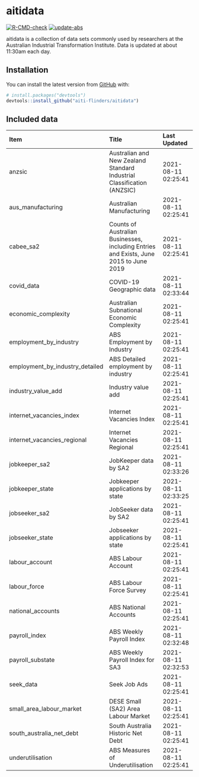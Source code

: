 
<!-- README.md is generated from README.Rmd. Please edit that file -->

# aitidata

<!-- badges: start -->

[![R-CMD-check](https://github.com/aiti-flinders/aitidata/actions/workflows/R-CMD-check.yaml/badge.svg)](https://github.com/aiti-flinders/aitidata/actions/workflows/R-CMD-check.yaml)
[![update-abs](https://github.com/aiti-flinders/aitidata/workflows/update-abs/badge.svg)](https://github.com/aiti-flinders/aitidata/actions)
<!-- badges: end -->

aitidata is a collection of data sets commonly used by researchers at
the Australian Industrial Transformation Institute. Data is updated at
about 11:30am each day.

## Installation

You can install the latest version from [GitHub](https://github.com/)
with:

``` r
# install.packages("devtools")
devtools::install_github("aiti-flinders/aitidata")
```

## Included data

| Item                               | Title                                                                                 | Last Updated        |
| :--------------------------------- | :------------------------------------------------------------------------------------ | :------------------ |
| anzsic                             | Australian and New Zealand Standard Industrial Classification (ANZSIC)                | 2021-08-11 02:25:41 |
| aus\_manufacturing                 | Australian Manufacturing                                                              | 2021-08-11 02:25:41 |
| cabee\_sa2                         | Counts of Australian Businesses, including Entries and Exists, June 2015 to June 2019 | 2021-08-11 02:25:41 |
| covid\_data                        | COVID-19 Geographic data                                                              | 2021-08-11 02:33:44 |
| economic\_complexity               | Australian Subnational Economic Complexity                                            | 2021-08-11 02:25:41 |
| employment\_by\_industry           | ABS Employment by Industry                                                            | 2021-08-11 02:25:41 |
| employment\_by\_industry\_detailed | ABS Detailed employment by industry                                                   | 2021-08-11 02:25:41 |
| industry\_value\_add               | Industry value add                                                                    | 2021-08-11 02:25:41 |
| internet\_vacancies\_index         | Internet Vacancies Index                                                              | 2021-08-11 02:25:41 |
| internet\_vacancies\_regional      | Internet Vacancies Regional                                                           | 2021-08-11 02:25:41 |
| jobkeeper\_sa2                     | JobKeeper data by SA2                                                                 | 2021-08-11 02:33:26 |
| jobkeeper\_state                   | Jobkeeper applications by state                                                       | 2021-08-11 02:33:25 |
| jobseeker\_sa2                     | JobSeeker data by SA2                                                                 | 2021-08-11 02:25:41 |
| jobseeker\_state                   | Jobseeker applications by state                                                       | 2021-08-11 02:25:41 |
| labour\_account                    | ABS Labour Account                                                                    | 2021-08-11 02:25:41 |
| labour\_force                      | ABS Labour Force Survey                                                               | 2021-08-11 02:25:41 |
| national\_accounts                 | ABS National Accounts                                                                 | 2021-08-11 02:25:41 |
| payroll\_index                     | ABS Weekly Payroll Index                                                              | 2021-08-11 02:32:48 |
| payroll\_substate                  | ABS Weekly Payroll Index for SA3                                                      | 2021-08-11 02:32:53 |
| seek\_data                         | Seek Job Ads                                                                          | 2021-08-11 02:25:41 |
| small\_area\_labour\_market        | DESE Small (SA2) Area Labour Market                                                   | 2021-08-11 02:25:41 |
| south\_australia\_net\_debt        | South Australia Historic Net Debt                                                     | 2021-08-11 02:25:41 |
| underutilisation                   | ABS Measures of Underutilisation                                                      | 2021-08-11 02:25:41 |
